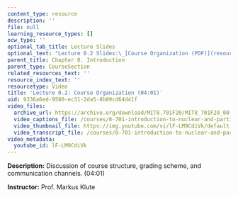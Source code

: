 ```yaml
---
content_type: resource
description: ''
file: null
learning_resource_types: []
ocw_type: ''
optional_tab_title: Lecture Slides
optional_text: "Lecture 0.2 Slides:\_[Course Organization (PDF)](resources/mit8_701f20_lec0-2)"
parent_title: Chapter 0. Introduction
parent_type: CourseSection
related_resources_text: ''
resource_index_text: ''
resourcetype: Video
title: 'Lecture 0.2: Course Organization (04:01)'
uid: 9336a6ed-9580-ec31-2da5-8b89cd64d41f
video_files:
  archive_url: https://archive.org/download/MIT8.701F20/MIT8_701F20_00-02_CourseOrganization_300k.mp4
  video_captions_file: /courses/8-701-introduction-to-nuclear-and-particle-physics-fall-2020/2c369612f1045c2f9114c9d1742e0179_lF-LM9CdiVk.vtt
  video_thumbnail_file: https://img.youtube.com/vi/lF-LM9CdiVk/default.jpg
  video_transcript_file: /courses/8-701-introduction-to-nuclear-and-particle-physics-fall-2020/541c06e11699e30115e04d9b7be17b5e_lF-LM9CdiVk.pdf
video_metadata:
  youtube_id: lF-LM9CdiVk
---
```


**Description:** Discussion of course structure, grading scheme, and communication channels. (04:01)

**Instructor:** Prof. Markus Klute